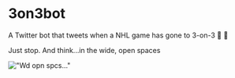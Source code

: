 # 3on3bot
A Twitter bot that tweets when a NHL game has gone to 3-on-3 🏒 🤖

Just stop. And think...in the wide, open spaces

!["Wd opn spcs..."](https://s3-us-west-2.amazonaws.com/3on3bot/images/johnnycupcakes.png)

